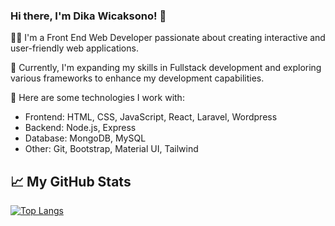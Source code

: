 ### Hi there, I'm Dika Wicaksono! 👋

👨‍💻 I'm a Front End Web Developer passionate about creating interactive and user-friendly web applications.

🌱 Currently, I'm expanding my skills in Fullstack development and exploring various frameworks to enhance my development capabilities.

🚀 Here are some technologies I work with:
- Frontend: HTML, CSS, JavaScript, React, Laravel, Wordpress
- Backend: Node.js, Express
- Database: MongoDB, MySQL
- Other: Git, Bootstrap, Material UI, Tailwind

## 📈 My GitHub Stats

[![Top Langs](https://github-readme-stats.vercel.app/api/top-langs/?username=dikkaaaw&layout=compact&theme=radical)](https://github.com/anuraghazra/github-readme-stats)
